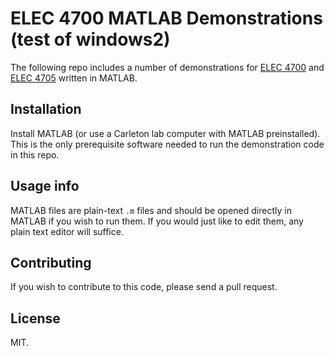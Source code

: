 # ELEC 4700 MATLAB Demonstrations (test of windows2)

The following repo includes a number of demonstrations for [ELEC 4700][elec4700]
and [ELEC 4705][elec4705] written in MATLAB.

## Installation

Install MATLAB (or use a Carleton lab computer with MATLAB preinstalled). This
is the only prerequisite software needed to run the demonstration code in this
repo.

## Usage info

MATLAB files are plain-text `.m` files and should be opened directly in MATLAB
if you wish to run them. If you would just like to edit them, any plain text
editor will suffice.

## Contributing

If you wish to contribute to this code, please send a pull request.

## License

MIT.

[elec4700]: http://www.doe.carleton.ca/~tjs/4700.html
[elec4705]: http://www.doe.carleton.ca/~tjs/475.html
